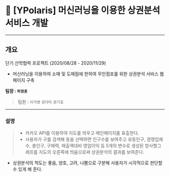 # 🎯 [YPolaris] 머신러닝을 이용한 상권분석 서비스 개발
---

## 개요

단기 산학협력 프로젝트 (2020/08/28 - 2020/11/29)
* 머신러닝을 이용하여 소매 및 도매점에 한하여 무인점포를 위한 상권분석 서비스 웹페이지 구축

**팀장 : `허정훈`**
> 팀원 : `이가영` `강다미` `권기호`
---

### 설명
> * 카카오 API를 이용하여 지도를 띄우고 메인페이지를 표출한다. 
> * 사용자가 구를 검색해 동을 선택하면 인구수를 보여주고 유동인구, 경쟁업체수, 총인구, 구매력, 매출액대비 영업이익 등
5개의 변수로 생성된 방사형그래프를 지도의 오른쪽에 띄움으로써 상권분석의 결과를
보여준다.
* 상권분석의 척도는 좋음, 양호, 고려, 나쁨으로 구분해 사용자가 시각적으로 판단할
수 있게 해 준다. 
